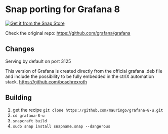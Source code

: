 # Snap porting for Grafana 8

[![Get it from the Snap Store](https://snapcraft.io/static/images/badges/en/snap-store-black.svg)](https://snapcraft.io/grafana-8-u)


Check the original repo: https://github.com/grafana/grafana

## Changes 

Serving by default on port 3125

This version of Grafana is created directly from the official grafana .deb file and include the possibility to be fully embedded in 
the ctrlX automation stack. https://github.com/boschrexroth


## Building 



1. get the recipe `git clone https://github.com/mauringo/grafana-8-u.git`
2. `cd grafana-8-u`
3. `snapcraft build`
4. `sudo snap install snapname.snap --dangerous`




